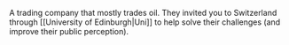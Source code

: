 A trading company that mostly trades oil. They invited you to Switzerland through [[University of Edinburgh|Uni]] to help solve their challenges (and improve their public perception). 